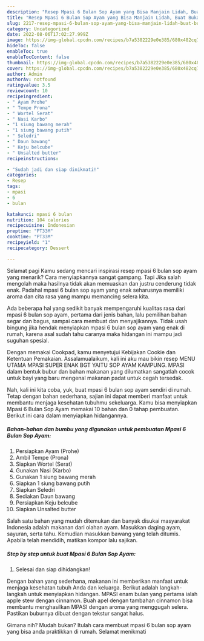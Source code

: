 ```yaml
---
description: "Resep Mpasi 6 Bulan Sop Ayam yang Bisa Manjain Lidah, Buat Buka Puasa Sempurna"
title: "Resep Mpasi 6 Bulan Sop Ayam yang Bisa Manjain Lidah, Buat Buka Puasa Sempurna"
slug: 2217-resep-mpasi-6-bulan-sop-ayam-yang-bisa-manjain-lidah-buat-buka-puasa-sempurna
category: Uncategorized
date: 2022-08-06T17:02:27.999Z
image: https://img-global.cpcdn.com/recipes/b7a5382229e0e385/680x482cq70/mpasi-6-bulan-sop-ayam-foto-resep-utama.jpg
hideToc: false
enableToc: true
enableTocContent: false
thumbnail: https://img-global.cpcdn.com/recipes/b7a5382229e0e385/680x482cq70/mpasi-6-bulan-sop-ayam-foto-resep-utama.jpg
cover: https://img-global.cpcdn.com/recipes/b7a5382229e0e385/680x482cq70/mpasi-6-bulan-sop-ayam-foto-resep-utama.jpg
author: Admin
authorAv: notfound
ratingvalue: 3.5
reviewcount: 10
recipeingredient:
- " Ayam Prohe"
- " Tempe Prona"
- " Wortel Serat"
- " Nasi Karbo"
- "1 siung bawang merah"
- "1 siung bawang putih"
- " Seledri"
- " Daun bawang"
- " Keju belcube"
- " Unsalted butter"
recipeinstructions:

- "Sudah jadi dan siap dinikmati!"
categories:
- Resep
tags:
- mpasi
- 6
- bulan

katakunci: mpasi 6 bulan 
nutrition: 104 calories
recipecuisine: Indonesian
preptime: "PT33M"
cooktime: "PT33M"
recipeyield: "1"
recipecategory: Dessert

---
```



Selamat pagi Kamu sedang mencari inspirasi resep mpasi 6 bulan sop ayam yang menarik? Cara menyiapkannya sangat gampang. Tapi Jika salah mengolah maka hasilnya tidak akan memuaskan dan justru cenderung tidak enak. Padahal mpasi 6 bulan sop ayam yang enak seharusnya memiliki aroma dan cita rasa yang mampu memancing selera kita.


Ada beberapa hal yang sedikit banyak mempengaruhi kualitas rasa dari mpasi 6 bulan sop ayam, pertama dari jenis bahan, lalu pemilihan bahan segar dan bagus, sampai cara membuat dan menyajikannya. Tidak usah bingung jika hendak menyiapkan mpasi 6 bulan sop ayam yang enak di rumah, karena asal sudah tahu caranya maka hidangan ini mampu jadi suguhan spesial.

Dengan memakai Cookpad, kamu menyetujui Kebijakan Cookie dan Ketentuan Pemakaian. Assalamualaikum, kali ini aku mau bikin resep MENU UTAMA MPASI SUPER ENAK BGT YAITU SOP AYAM KAMPUNG. MPASI dalam bentuk bubur dan bahan makanan yang dilumatkan sangatlah cocok untuk bayi yang baru mengenal makanan padat untuk cegah tersedak.


Nah, kali ini kita coba, yuk, buat mpasi 6 bulan sop ayam sendiri di rumah. Tetap dengan bahan sederhana, sajian ini dapat memberi manfaat untuk membantu menjaga kesehatan tubuhmu sekeluarga. Kamu bisa menyiapkan Mpasi 6 Bulan Sop Ayam memakai 10 bahan dan 0 tahap pembuatan. Berikut ini cara dalam menyiapkan hidangannya.

<!--inarticleads1-->

##### Bahan-bahan dan bumbu yang digunakan untuk pembuatan Mpasi 6 Bulan Sop Ayam:

1. Persiapkan  Ayam (Prohe)
1. Ambil  Tempe (Prona)
1. Siapkan  Wortel (Serat)
1. Gunakan  Nasi (Karbo)
1. Gunakan 1 siung bawang merah
1. Siapkan 1 siung bawang putih
1. Siapkan  Seledri
1. Sediakan  Daun bawang
1. Persiapkan  Keju belcube
1. Siapkan  Unsalted butter


Salah satu bahan yang mudah ditemukan dan banyak disukai masyarakat Indonesia adalah makanan dari olahan ayam. Masukkan daging ayam, sayuran, serta tahu. Kemudian masukkan bawang yang telah ditumis. Apabila telah mendidih, matikan kompor lalu sajikan. 

<!--inarticleads2-->

##### Step by step untuk buat Mpasi 6 Bulan Sop Ayam:


1. Selesai dan siap dihidangkan!

Dengan bahan yang sederhana, makanan ini memberikan manfaat untuk menjaga kesehatan tubuh Anda dan keluarga. Berikut adalah langkah-langkah untuk menyiapkan hidangan. MPASI enam bulan yang pertama ialah apple stew dengan cinnamon. Buah apel dengan tambahan cinnamon bisa membantu menghasilkan MPASI dengan aroma yang menggugah selera. Pastikan buburnya dibuat dengan tekstur sangat halus. 

Gimana nih? Mudah bukan? Itulah cara membuat mpasi 6 bulan sop ayam yang bisa anda praktikkan di rumah. Selamat menikmati
